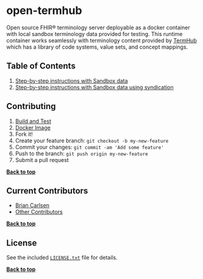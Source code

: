 # open-termhub
Open source FHIR® terminology server deployable as a docker container with
local sandbox terminology data provided for testing. This runtime
container works seamlessly with terminology content provided by 
[TermHub](https://www.terminologyhub.com) which has a library of code systems, value sets, and concept mappings.

## Table of Contents

1. [Step-by-step instructions with Sandbox data](doc/TUTORIAL1.md)
2. [Step-by-step instructions with Sandbox data using syndication](doc/TUTORIAL2.md)

## Contributing

1. [Build and Test](doc/BUILD.md)
2. [Docker Image](doc/DOCKER.md)
3. Fork it!
4. Create your feature branch: `git checkout -b my-new-feature`
5. Commit your changes: `git commit -am 'Add some feature'`
6. Push to the branch: `git push origin my-new-feature`
7. Submit a pull request

**[Back to top](#table-of-contents)**

## Current Contributors

- [Brian Carlsen](https://github.com/bcarlsenca)
- [Other Contributors](https://github.com/TerminologyHub/open-termhub/graphs/contributors)

**[Back to top](#table-of-contents)**

## License

See the included [`LICENSE.txt`](LICENSE.txt) file for details.

**[Back to top](#table-of-contents)**